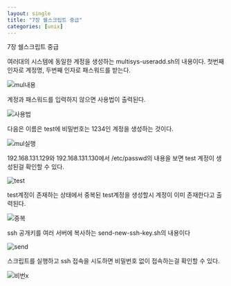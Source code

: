 ```yaml
---
layout: single
title: "7장 쉘스크립트 중급"
categories: [unix]
---
```

7장 쉘스크립트 중급

여러대의 시스템에 동일한 계정을 생성하는 multisys-useradd.sh의 내용이다. 첫번째 인자로 계정명, 두번째 인자로 패스워드를 받는다.

![mul내용](https://github.com/hyunchan123/hyunchan123.github.io/assets/48408195/e157620d-c53c-47a2-abcd-78dd2fa23d5e)

계정과 패스워드를 입력하지 않으면 사용법이 출력된다.

![사용법](https://github.com/hyunchan123/hyunchan123.github.io/assets/48408195/dfbc3e7a-f8d0-41b8-a5c9-b7d90c6c118e)

다음은 이름은 test에 비밀번호는 1234인 계정을 생성하는 것이다.

![mul실행](https://github.com/hyunchan123/hyunchan123.github.io/assets/48408195/bc71da11-122e-4ec8-8101-6877d3cdc56a)

192.168.131.129와 192.168.131.130에서 /etc/passwd의 내용을 보면 test 계정이 생성된걸 확인할 수 있다.

![test](https://github.com/hyunchan123/hyunchan123.github.io/assets/48408195/efd1c9ed-cd93-4142-aacf-d3c09152b666)

test계정이 존재하는 상태에서 중복된 test계정을 생성할시 계정이 이미 존재한다고 출력된다.

![중복](https://github.com/hyunchan123/hyunchan123.github.io/assets/48408195/0fac5056-c594-45ff-8d77-f6b699c154ec)

ssh 공개키를 여러 서버에 복사하는 send-new-ssh-key.sh의 내용이다

![send](https://github.com/hyunchan123/hyunchan123.github.io/assets/48408195/02f065c9-0127-4385-8b44-aa7c4a7d0fd4)

스크립트를 실행하고 ssh 접속을 시도하면 비밀번호 없이 접속하는걸 확인할 수 있다.

![비번x](https://github.com/hyunchan123/hyunchan123.github.io/assets/48408195/a14e8ebc-f549-4ab9-a80f-c95ec5d9b8ae)




